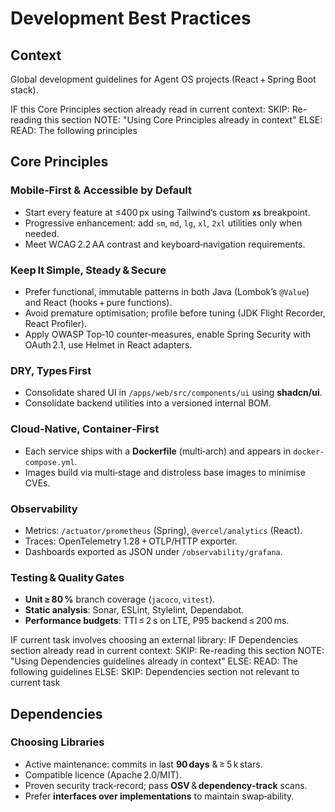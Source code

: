 # Development Best Practices

## Context
Global development guidelines for Agent OS projects (React + Spring Boot stack).

<conditional-block context-check="core-principles">
IF this Core Principles section already read in current context:
  SKIP: Re-reading this section
  NOTE: "Using Core Principles already in context"
ELSE:
  READ: The following principles

## Core Principles

### Mobile‑First & Accessible by Default
- Start every feature at ≤400 px using Tailwind’s custom **`xs`** breakpoint.  
- Progressive enhancement: add `sm`, `md`, `lg`, `xl`, `2xl` utilities only when needed.  
- Meet WCAG 2.2 AA contrast and keyboard‑navigation requirements.  

### Keep It Simple, Steady & Secure
- Prefer functional, immutable patterns in both Java (Lombok’s `@Value`) and React (hooks + pure functions).  
- Avoid premature optimisation; profile before tuning (JDK Flight Recorder, React Profiler).  
- Apply OWASP Top‑10 counter‑measures, enable Spring Security with OAuth 2.1, use Helmet in React adapters.  

### DRY, Types First
- Consolidate shared UI in `/apps/web/src/components/ui` using **shadcn/ui**.  
- Consolidate backend utilities into a versioned internal BOM.  

### Cloud‑Native, Container‑First
- Each service ships with a **Dockerfile** (multi‑arch) and appears in `docker-compose.yml`.  
- Images build via multi‑stage and distroless base images to minimise CVEs.  

### Observability
- Metrics: `/actuator/prometheus` (Spring), `@vercel/analytics` (React).  
- Traces: OpenTelemetry 1.28 + OTLP/HTTP exporter.  
- Dashboards exported as JSON under `/observability/grafana`.  

### Testing & Quality Gates
- **Unit ≥ 80 %** branch coverage (`jacoco`, `vitest`).  
- **Static analysis**: Sonar, ESLint, Stylelint, Dependabot.  
- **Performance budgets**: TTI ≤ 2 s on LTE, P95 backend ≤ 200 ms.  

</conditional-block>

<conditional-block context-check="dependencies" task-condition="choosing-external-library">
IF current task involves choosing an external library:
  IF Dependencies section already read in current context:
    SKIP: Re-reading this section
    NOTE: "Using Dependencies guidelines already in context"
  ELSE:
    READ: The following guidelines
ELSE:
  SKIP: Dependencies section not relevant to current task

## Dependencies

### Choosing Libraries
- Active maintenance: commits in last **90 days** & ≥ 5 k stars.  
- Compatible licence (Apache 2.0/MIT).  
- Proven security track‑record; pass **OSV** & **dependency‑track** scans.  
- Prefer **interfaces over implementations** to maintain swap‑ability.  

</conditional-block>
